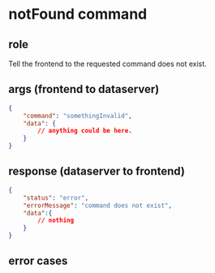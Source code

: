 # notFound command
## role
 Tell the frontend to the requested command does not exist.

## args (frontend to dataserver)
```json
{
    "command": "somethingInvalid",
    "data": {
        // anything could be here.
    }
}
```

## response (dataserver to frontend)
```json
{
    "status": "error",
    "errorMessage": "command does not exist",
    "data":{
        // nothing
    }
}
```

## error cases



